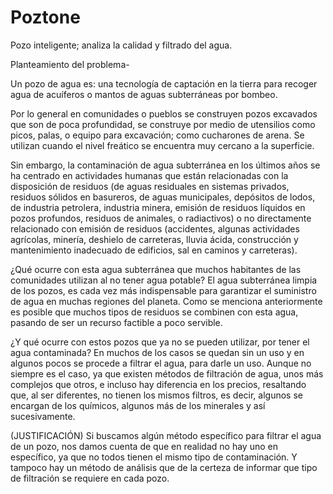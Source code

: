 # Poztone
Pozo inteligente; analiza la calidad y filtrado del agua.

Planteamiento del problema- 

Un pozo de agua es: una tecnología de captación en la tierra para recoger agua de acuíferos o mantos de aguas subterráneas por bombeo.

Por lo general en comunidades o pueblos se construyen pozos excavados que son de poca profundidad, se construye por medio de utensilios como picos, palas, o equipo para excavación; como cucharones de arena. Se utilizan cuando el nivel freático se encuentra muy cercano a la superficie. 

Sin embargo, la contaminación de agua subterránea en los últimos años se ha centrado en actividades humanas que están relacionadas con la disposición de residuos (de aguas residuales en sistemas privados, residuos sólidos en basureros, de aguas municipales, depósitos de lodos, de industria petrolera, industria minera, emisión de residuos líquidos en pozos profundos, residuos de animales, o radiactivos) o no directamente relacionado con emisión de residuos (accidentes, algunas actividades agrícolas, minería, deshielo de carreteras, lluvia ácida, construcción y mantenimiento inadecuado de edificios, sal en caminos y carreteras). 

¿Qué ocurre con esta agua subterránea que muchos habitantes de las comunidades utilizan al no tener agua potable? El agua subterránea limpia de los pozos, es cada vez más indispensable para garantizar el suministro de agua en muchas regiones del planeta. Como se menciona anteriormente es posible que muchos tipos de residuos se combinen con esta agua, pasando de ser un recurso factible a poco servible.

¿Y qué ocurre con estos pozos que ya no se pueden utilizar, por tener el agua contaminada? En muchos de los casos se quedan sin un uso y en algunos pocos se procede a filtrar el agua, para darle un uso. Aunque no siempre es el caso, ya que existen métodos de filtración de agua, unos más complejos que otros, e incluso hay diferencia en los precios, resaltando que, al ser diferentes, no tienen los mismos filtros, es decir, algunos se encargan de los químicos, algunos más de los minerales y así sucesivamente. 

(JUSTIFICACIÓN) Si buscamos algún método específico para filtrar el agua de un pozo, nos damos cuenta de que en realidad no hay uno en específico, ya que no todos tienen el mismo tipo de contaminación. Y tampoco hay un método de análisis que de la certeza de informar que tipo de filtración se requiere en cada pozo. 
